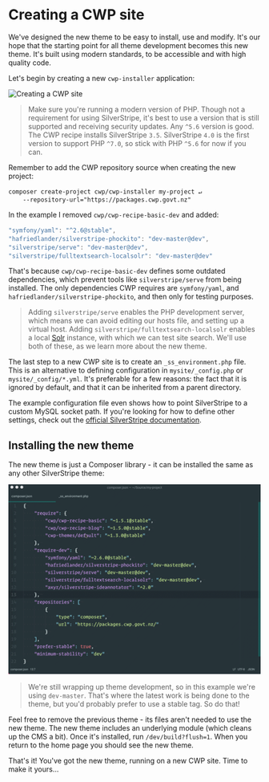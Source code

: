 # Creating a CWP site

We've designed the new theme to be easy to install, use and modify. It's our hope that the starting point for all theme development becomes this new theme. It's built using modern standards, to be accessible and with high quality code.

Let's begin by creating a new `cwp-installer` application:

![Creating a CWP site](images/creating-a-cwp-site.gif)

> Make sure you're running a modern version of PHP. Though not a requirement for using SilverStripe, it's best to use a version that is still supported and receiving security updates. Any `^5.6` version is good. The CWP recipe installs SilverStripe `3.5`. SilverStripe `4.0` is the first version to support PHP `^7.0`, so stick with PHP `^5.6` for now if you can.

Remember to add the CWP repository source when creating the new project:

```
composer create-project cwp/cwp-installer my-project ↵
    --repository-url="https://packages.cwp.govt.nz"
```

In the example I removed `cwp/cwp-recipe-basic-dev` and added:

```js
"symfony/yaml": "^2.6@stable",
"hafriedlander/silverstripe-phockito": "dev-master@dev",
"silverstripe/serve": "dev-master@dev",
"silverstripe/fulltextsearch-localsolr": "dev-master@dev"
```

That's because `cwp/cwp-recipe-basic-dev` defines some outdated dependencies, which prevent tools like `silverstripe/serve` from being installed. The only dependencies CWP requires are `symfony/yaml`, and `hafriedlander/silverstripe-phockito`, and then only for testing purposes.

> Adding `silverstripe/serve` enables the PHP development server, which means we can avoid editing our hosts file, and setting up a virtual host. Adding `silverstripe/fulltextsearch-localsolr` enables a local [Solr](http://lucene.apache.org/solr) instance, with which we can test site search. We'll use both of these, as we learn more about the new theme.

The last step to a new CWP site is to create an `_ss_environment.php` file. This is an alternative to defining configuration in `mysite/_config.php` or `mysite/_config/*.yml`. It's preferable for a few reasons: the fact that it is ignored by default, and that it can be inherited from a parent directory.

The example configuration file even shows how to point SilverStripe to a custom MySQL socket path. If you're looking for how to define other settings, check out the [official SilverStripe documentation](https://docs.silverstripe.org/en/3/getting_started/environment_management).

## Installing the new theme

The new theme is just a Composer library - it can be installed the same as any other SilverStripe theme:

![Installing the new theme](images/installing-the-new-theme.gif)

> We're still wrapping up theme development, so in this example we're using `dev-master`. That's where the latest work is being done to the theme, but you'd probably prefer to use a stable tag. So do that!

Feel free to remove the previous theme - its files aren't needed to use the new theme. The new theme includes an underlying module (which cleans up the CMS a bit). Once it's installed, run `/dev/build?flush=1`. When you return to the home page you should see the new theme.

That's it! You've got the new theme, running on a new CWP site. Time to make it yours...
